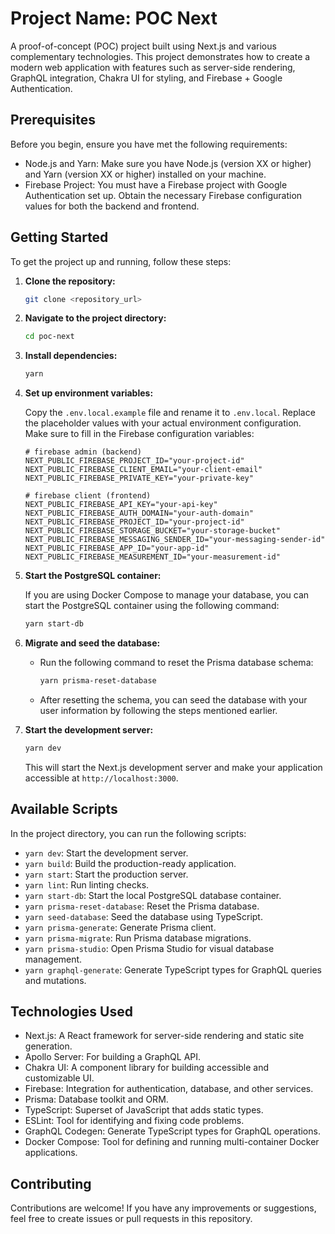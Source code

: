# Project Name: POC Next

A proof-of-concept (POC) project built using Next.js and various complementary technologies. This project demonstrates how to create a modern web application with features such as server-side rendering, GraphQL integration, Chakra UI for styling, and Firebase + Google Authentication.

## Prerequisites

Before you begin, ensure you have met the following requirements:

- Node.js and Yarn: Make sure you have Node.js (version XX or higher) and Yarn (version XX or higher) installed on your machine.
- Firebase Project: You must have a Firebase project with Google Authentication set up. Obtain the necessary Firebase configuration values for both the backend and frontend.

## Getting Started

To get the project up and running, follow these steps:

1. **Clone the repository:**

   ```bash
   git clone <repository_url>
   ```

2. **Navigate to the project directory:**

   ```bash
   cd poc-next
   ```

3. **Install dependencies:**

   ```bash
   yarn
   ```

4. **Set up environment variables:**

   Copy the `.env.local.example` file and rename it to `.env.local`. Replace the placeholder values with your actual environment configuration. Make sure to fill in the Firebase configuration variables:

   ```env
   # firebase admin (backend)
   NEXT_PUBLIC_FIREBASE_PROJECT_ID="your-project-id"
   NEXT_PUBLIC_FIREBASE_CLIENT_EMAIL="your-client-email"
   NEXT_PUBLIC_FIREBASE_PRIVATE_KEY="your-private-key"

   # firebase client (frontend)
   NEXT_PUBLIC_FIREBASE_API_KEY="your-api-key"
   NEXT_PUBLIC_FIREBASE_AUTH_DOMAIN="your-auth-domain"
   NEXT_PUBLIC_FIREBASE_PROJECT_ID="your-project-id"
   NEXT_PUBLIC_FIREBASE_STORAGE_BUCKET="your-storage-bucket"
   NEXT_PUBLIC_FIREBASE_MESSAGING_SENDER_ID="your-messaging-sender-id"
   NEXT_PUBLIC_FIREBASE_APP_ID="your-app-id"
   NEXT_PUBLIC_FIREBASE_MEASUREMENT_ID="your-measurement-id"
   ```

5. **Start the PostgreSQL container:**

   If you are using Docker Compose to manage your database, you can start the PostgreSQL container using the following command:

   ```bash
   yarn start-db
   ```

6. **Migrate and seed the database:**

   - Run the following command to reset the Prisma database schema:

     ```bash
     yarn prisma-reset-database
     ```

   - After resetting the schema, you can seed the database with your user information by following the steps mentioned earlier.

7. **Start the development server:**

   ```bash
   yarn dev
   ```

   This will start the Next.js development server and make your application accessible at `http://localhost:3000`.

## Available Scripts

In the project directory, you can run the following scripts:

- `yarn dev`: Start the development server.
- `yarn build`: Build the production-ready application.
- `yarn start`: Start the production server.
- `yarn lint`: Run linting checks.
- `yarn start-db`: Start the local PostgreSQL database container.
- `yarn prisma-reset-database`: Reset the Prisma database.
- `yarn seed-database`: Seed the database using TypeScript.
- `yarn prisma-generate`: Generate Prisma client.
- `yarn prisma-migrate`: Run Prisma database migrations.
- `yarn prisma-studio`: Open Prisma Studio for visual database management.
- `yarn graphql-generate`: Generate TypeScript types for GraphQL queries and mutations.

## Technologies Used

- Next.js: A React framework for server-side rendering and static site generation.
- Apollo Server: For building a GraphQL API.
- Chakra UI: A component library for building accessible and customizable UI.
- Firebase: Integration for authentication, database, and other services.
- Prisma: Database toolkit and ORM.
- TypeScript: Superset of JavaScript that adds static types.
- ESLint: Tool for identifying and fixing code problems.
- GraphQL Codegen: Generate TypeScript types for GraphQL operations.
- Docker Compose: Tool for defining and running multi-container Docker applications.

## Contributing

Contributions are welcome! If you have any improvements or suggestions, feel free to create issues or pull requests in this repository.
